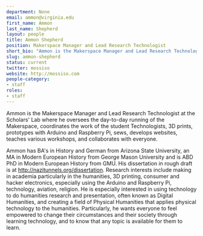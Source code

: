 ```yaml
---
department: None
email: ammon@virginia.edu
first_name: Ammon
last_name: Shepherd
layout: people
title: Ammon Shepherd
position: Makerspace Manager and Lead Research Technologist
short_bio: "Ammon is the Makerspace Manager and Lead Research Technologist at the Scholars' Lab where he oversees the day-to-day running of the Makerspace, coordinates the work of the student Technologists, 3D prints, prototypes with Arduino and Raspberry Pi, sews, develops websites, teaches various workshops, and collaborates with everyone."
slug: ammon-shepherd
status: current
twitter: mossiso
website: http://mossiso.com
people-category:
- staff
roles:
- staff
---
```


Ammon is the Makerspace Manager and Lead Research Technologist at the Scholars' Lab where he oversees the day-to-day running of the Makerspace, coordinates the work of the student Technologists, 3D prints, prototypes with Arduino and Raspberry Pi, sews, develops websites, teaches various workshops, and collaborates with everyone.

Ammon has BA's in History and German from Arizona State University, an MA in Modern European History from George Mason University and is ABD PhD in Modern European History from GMU. His dissertation in rough draft is at http://nazitunnels.org/dissertation. Research interests include making in academia particularly in the humanities, 3D printing, consumer and hacker electronics, especially using the Arduino and Raspberry Pi, technology, aviation, religion. He is especially interested in using technology to do humanities research and presentation, often known as Digital Humanities, and creating a field of Physical Humanities that applies physical technology to the humanities. Particularly, he wants everyone to feel empowered to change their circumstances and their society through learning technology, and to know that any topic is available for them to learn.
